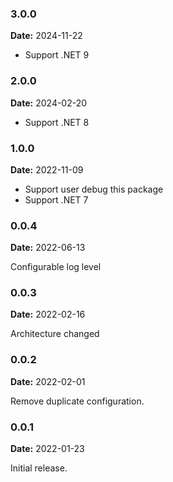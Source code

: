 ### 3.0.0

**Date:** 2024-11-22

+ Support .NET 9

### 2.0.0

**Date:** 2024-02-20

+ Support .NET 8


### 1.0.0 

**Date:** 2022-11-09

+ Support user debug this package
+ Support .NET 7


### 0.0.4

**Date:** 2022-06-13

Configurable log level

### 0.0.3

**Date:** 2022-02-16  

Architecture changed

### 0.0.2

**Date:** 2022-02-01

Remove duplicate configuration.

### 0.0.1

**Date:** 2022-01-23

Initial release.
